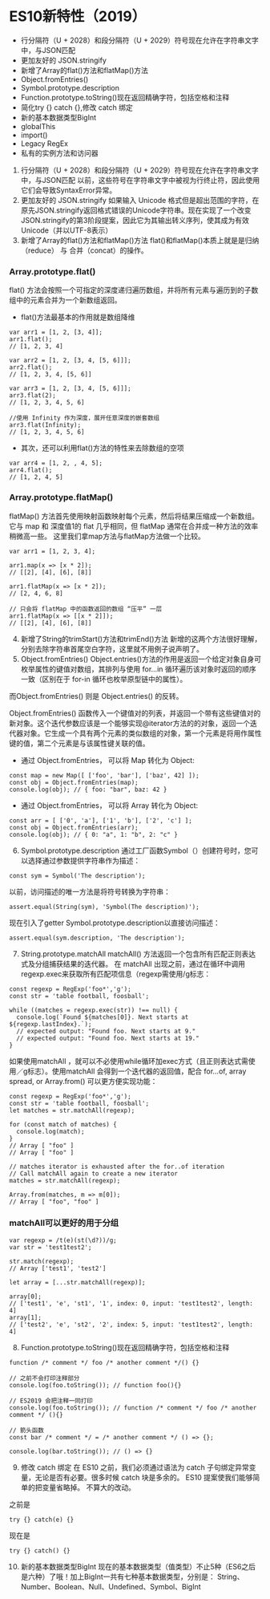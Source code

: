 # ES10新特性（2019）
* 行分隔符（U + 2028）和段分隔符（U + 2029）符号现在允许在字符串文字中，与JSON匹配
* 更加友好的 JSON.stringify
* 新增了Array的flat()方法和flatMap()方法
* Object.fromEntries()
* Symbol.prototype.description
* Function.prototype.toString()现在返回精确字符，包括空格和注释
* 简化try {} catch {},修改 catch 绑定
* 新的基本数据类型BigInt
* globalThis
* import()
* Legacy RegEx
* 私有的实例方法和访问器

1. 行分隔符（U + 2028）和段分隔符（U + 2029）符号现在允许在字符串文字中，与JSON匹配
以前，这些符号在字符串文字中被视为行终止符，因此使用它们会导致SyntaxError异常。
2. 更加友好的 JSON.stringify
如果输入 Unicode 格式但是超出范围的字符，在原先JSON.stringify返回格式错误的Unicode字符串。现在实现了一个改变JSON.stringify的第3阶段提案，因此它为其输出转义序列，使其成为有效Unicode（并以UTF-8表示）
3. 新增了Array的flat()方法和flatMap()方法
flat()和flatMap()本质上就是是归纳（reduce） 与 合并（concat）的操作。
### Array.prototype.flat()
flat() 方法会按照一个可指定的深度递归遍历数组，并将所有元素与遍历到的子数组中的元素合并为一个新数组返回。
* flat()方法最基本的作用就是数组降维

```
var arr1 = [1, 2, [3, 4]];
arr1.flat(); 
// [1, 2, 3, 4]

var arr2 = [1, 2, [3, 4, [5, 6]]];
arr2.flat();
// [1, 2, 3, 4, [5, 6]]

var arr3 = [1, 2, [3, 4, [5, 6]]];
arr3.flat(2);
// [1, 2, 3, 4, 5, 6]

//使用 Infinity 作为深度，展开任意深度的嵌套数组
arr3.flat(Infinity); 
// [1, 2, 3, 4, 5, 6]

```
* 其次，还可以利用flat()方法的特性来去除数组的空项
```
var arr4 = [1, 2, , 4, 5];
arr4.flat();
// [1, 2, 4, 5]
```
### Array.prototype.flatMap()
flatMap() 方法首先使用映射函数映射每个元素，然后将结果压缩成一个新数组。它与 map 和 深度值1的 flat 几乎相同，但 flatMap 通常在合并成一种方法的效率稍微高一些。 这里我们拿map方法与flatMap方法做一个比较。
```
var arr1 = [1, 2, 3, 4];

arr1.map(x => [x * 2]); 
// [[2], [4], [6], [8]]

arr1.flatMap(x => [x * 2]);
// [2, 4, 6, 8]

// 只会将 flatMap 中的函数返回的数组 “压平” 一层
arr1.flatMap(x => [[x * 2]]);
// [[2], [4], [6], [8]]
```

4. 新增了String的trimStart()方法和trimEnd()方法
新增的这两个方法很好理解，分别去除字符串首尾空白字符，这里就不用例子说声明了。
5. Object.fromEntries()
Object.entries()方法的作用是返回一个给定对象自身可枚举属性的键值对数组，其排列与使用 for...in 循环遍历该对象时返回的顺序一致（区别在于 for-in 循环也枚举原型链中的属性）。

而Object.fromEntries() 则是 Object.entries() 的反转。

Object.fromEntries() 函数传入一个键值对的列表，并返回一个带有这些键值对的新对象。这个迭代参数应该是一个能够实现@iterator方法的的对象，返回一个迭代器对象。它生成一个具有两个元素的类似数组的对象，第一个元素是将用作属性键的值，第二个元素是与该属性键关联的值。

* 通过 Object.fromEntries， 可以将 Map 转化为 Object:
```
const map = new Map([ ['foo', 'bar'], ['baz', 42] ]);
const obj = Object.fromEntries(map);
console.log(obj); // { foo: "bar", baz: 42 }
```
* 通过 Object.fromEntries， 可以将 Array 转化为 Object:
```
const arr = [ ['0', 'a'], ['1', 'b'], ['2', 'c'] ];
const obj = Object.fromEntries(arr);
console.log(obj); // { 0: "a", 1: "b", 2: "c" }
```
6. Symbol.prototype.description
通过工厂函数Symbol（）创建符号时，您可以选择通过参数提供字符串作为描述：
```
const sym = Symbol('The description');
```
以前，访问描述的唯一方法是将符号转换为字符串：
```
assert.equal(String(sym), 'Symbol(The description)');
```
现在引入了getter Symbol.prototype.description以直接访问描述：
```
assert.equal(sym.description, 'The description');
```

7. String.prototype.matchAll
matchAll() 方法返回一个包含所有匹配正则表达式及分组捕获结果的迭代器。 在 matchAll 出现之前，通过在循环中调用regexp.exec来获取所有匹配项信息（regexp需使用/g标志：
```
const regexp = RegExp('foo*','g');
const str = 'table football, foosball';

while ((matches = regexp.exec(str)) !== null) {
  console.log(`Found ${matches[0]}. Next starts at ${regexp.lastIndex}.`);
  // expected output: "Found foo. Next starts at 9."
  // expected output: "Found foo. Next starts at 19."
}
```
如果使用matchAll ，就可以不必使用while循环加exec方式（且正则表达式需使用／g标志）。使用matchAll 会得到一个迭代器的返回值，配合 for...of, array spread, or Array.from() 可以更方便实现功能：

```
const regexp = RegExp('foo*','g'); 
const str = 'table football, foosball';
let matches = str.matchAll(regexp);

for (const match of matches) {
  console.log(match);
}
// Array [ "foo" ]
// Array [ "foo" ]

// matches iterator is exhausted after the for..of iteration
// Call matchAll again to create a new iterator
matches = str.matchAll(regexp);

Array.from(matches, m => m[0]);
// Array [ "foo", "foo" ]
```
### matchAll可以更好的用于分组
```
var regexp = /t(e)(st(\d?))/g;
var str = 'test1test2';

str.match(regexp); 
// Array ['test1', 'test2']
```
```
let array = [...str.matchAll(regexp)];

array[0];
// ['test1', 'e', 'st1', '1', index: 0, input: 'test1test2', length: 4]
array[1];
// ['test2', 'e', 'st2', '2', index: 5, input: 'test1test2', length: 4]
```

8. Function.prototype.toString()现在返回精确字符，包括空格和注释
```
function /* comment */ foo /* another comment */() {}

// 之前不会打印注释部分
console.log(foo.toString()); // function foo(){}

// ES2019 会把注释一同打印
console.log(foo.toString()); // function /* comment */ foo /* another comment */ (){}

// 箭头函数
const bar /* comment */ = /* another comment */ () => {};

console.log(bar.toString()); // () => {}
```
9. 修改 catch 绑定
在 ES10 之前，我们必须通过语法为 catch 子句绑定异常变量，无论是否有必要。很多时候 catch 块是多余的。 ES10 提案使我们能够简单的把变量省略掉。
不算大的改动。

之前是
```
try {} catch(e) {}
```
现在是
```
try {} catch() {}
```
10. 新的基本数据类型BigInt
 现在的基本数据类型（值类型）不止5种（ES6之后是六种）了哦！加上BigInt一共有七种基本数据类型，分别是： String、Number、Boolean、Null、Undefined、Symbol、BigInt
